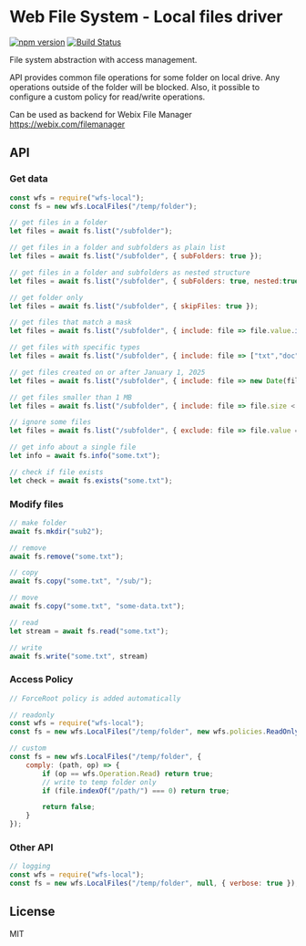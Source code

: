 Web File System - Local files driver
=========

[![npm version](https://badge.fury.io/js/wfs-local.svg)](https://badge.fury.io/js/wfs-local) 
[![Build Status](https://drone-github.webix.io/api/badges/xbsoftware/node-wfs-local/status.svg)](https://drone-github.webix.io/xbsoftware/node-wfs-local)

File system abstraction with access management.

API provides common file operations for some folder on local drive. Any operations outside of the folder will be blocked. Also, it possible to configure a custom policy for read/write operations.


Can be used as backend for Webix File Manager https://webix.com/filemanager


## API

### Get data

```js
const wfs = require("wfs-local");
const fs = new wfs.LocalFiles("/temp/folder");

// get files in a folder
let files = await fs.list("/subfolder");

// get files in a folder and subfolders as plain list
let files = await fs.list("/subfolder", { subFolders: true });

// get files in a folder and subfolders as nested structure
let files = await fs.list("/subfolder", { subFolders: true, nested:true });

// get folder only
let files = await fs.list("/subfolder", { skipFiles: true });

// get files that match a mask
let files = await fs.list("/subfolder", { include: file => file.value.includes("name")});

// get files with specific types
let files = await fs.list("/subfolder", { include: file => ["txt","doc"].includes(file.type) });

// get files created on or after January 1, 2025
let files = await fs.list("/subfolder", { include: file => new Date(file.date) >= new Date("2025-01-01")});

// get files smaller than 1 MB
let files = await fs.list("/subfolder", { include: file => file.size < 1024*1024});

// ignore some files
let files = await fs.list("/subfolder", { exclude: file => file.value === ".git" });

// get info about a single file
let info = await fs.info("some.txt");

// check if file exists
let check = await fs.exists("some.txt");
```

### Modify files

```js
// make folder
await fs.mkdir("sub2");

// remove
await fs.remove("some.txt");

// copy
await fs.copy("some.txt", "/sub/");

// move
await fs.copy("some.txt", "some-data.txt");

// read
let stream = await fs.read("some.txt");

// write
await fs.write("some.txt", stream)
```

### Access Policy

```js
// ForceRoot policy is added automatically

// readonly
const wfs = require("wfs-local");
const fs = new wfs.LocalFiles("/temp/folder", new wfs.policies.ReadOnlyPolicy());

// custom
const fs = new wfs.LocalFiles("/temp/folder", {
    comply: (path, op) => {
        if (op == wfs.Operation.Read) return true;
        // write to temp folder only
        if (file.indexOf("/path/") === 0) return true;

        return false;
    }
});
```

### Other API

```js
// logging
const wfs = require("wfs-local");
const fs = new wfs.LocalFiles("/temp/folder", null, { verbose: true });
```


## License 

MIT